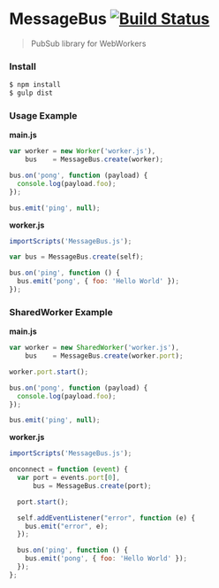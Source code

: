 # MessageBus [![Build Status](https://travis-ci.org/icholy/MessageBus.svg)](https://travis-ci.org/icholy/MessageBus) 

> PubSub library for WebWorkers

### Install

``` sh
$ npm install
$ gulp dist
```

### Usage Example

**main.js**

``` js
var worker = new Worker('worker.js'),
    bus    = MessageBus.create(worker);

bus.on('pong', function (payload) {
  console.log(payload.foo);
});

bus.emit('ping', null);
```

**worker.js**

``` js
importScripts('MessageBus.js');

var bus = MessageBus.create(self);

bus.on('ping', function () {
  bus.emit('pong', { foo: 'Hello World' });
});
```

### SharedWorker Example

**main.js**

``` js
var worker = new SharedWorker('worker.js'),
    bus    = MessageBus.create(worker.port);

worker.port.start();

bus.on('pong', function (payload) {
  console.log(payload.foo);
});

bus.emit('ping', null);
```

**worker.js**

``` js
importScripts('MessageBus.js');

onconnect = function (event) {
  var port = events.port[0],
      bus = MessageBus.create(port);

  port.start();

  self.addEventListener("error", function (e) {
    bus.emit("error", e);
  });

  bus.on('ping', function () {
    bus.emit('pong', { foo: 'Hello World' });
  });
};
```
